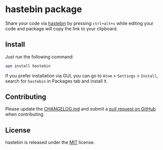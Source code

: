 # hastebin package

Share your code via [hastebin](https://hastebin.com/) by pressing `ctrl+alt+s` while editing your code and package will copy the link to your clipboard.

## Install

Just run the following command:
```bash
apm install hastebin
```

If you prefer installation via GUI, you can go to `Atom` > `Settings` > `Install`, search for `hastebin` in Packages tab and install it.

## Contributing
Please update the [CHANGELOG.md](CHANGELOG.md) and submit a [pull request on GitHub](https://help.github.com/articles/using-pull-requests) when contributing.

## License
hastebin is released under the [MIT](LICENSE.md) license.
